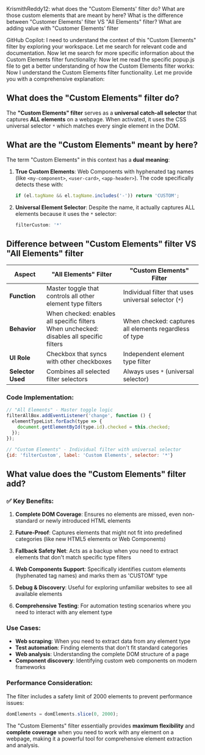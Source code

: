 KrismithReddy12: what does the "Custom Elements' filter do?
What are those custom elements that are meant by here?
What is the difference between "Customer Elements' filter VS "All Elements" filter?
What are adding value with "Customer Elements' filter

GitHub Copilot: I need to understand the context of this "Custom Elements" filter by exploring your workspace. Let me search for relevant code and documentation. Now let me search for more specific information about the Custom Elements filter functionality: Now let me read the specific popup.js file to get a better understanding of how the Custom Elements filter works: Now I understand the Custom Elements filter functionality. Let me provide you with a comprehensive explanation:

## What does the "Custom Elements" filter do?

The **"Custom Elements" filter** serves as a **universal catch-all selector** that captures **ALL elements** on a webpage. When activated, it uses the CSS universal selector `*` which matches every single element in the DOM.

## What are the "Custom Elements" meant by here?

The term "Custom Elements" in this context has a **dual meaning**:

1. **True Custom Elements**: Web Components with hyphenated tag names (like `<my-component>`, `<user-card>`, `<app-header>`). The code specifically detects these with:
   ```javascript
   if (el.tagName && el.tagName.includes('-')) return 'CUSTOM';
   ```

2. **Universal Element Selector**: Despite the name, it actually captures ALL elements because it uses the `*` selector:
   ```javascript
   filterCustom: '*'
   ```

## Difference between "Custom Elements" filter VS "All Elements" filter

| Aspect | **"All Elements" Filter** | **"Custom Elements" Filter** |
|--------|---------------------------|-------------------------------|
| **Function** | Master toggle that controls all other element type filters | Individual filter that uses universal selector (`*`) |
| **Behavior** | When checked: enables all specific filters<br>When unchecked: disables all specific filters | When checked: captures all elements regardless of type |
| **UI Role** | Checkbox that syncs with other checkboxes | Independent element type filter |
| **Selector Used** | Combines all selected filter selectors | Always uses `*` (universal selector) |

### Code Implementation:
```javascript
// "All Elements" - Master toggle logic
filterAllBox.addEventListener('change', function () {
  elementTypeList.forEach(type => {
    document.getElementById(type.id).checked = this.checked;
  });
});

// "Custom Elements" - Individual filter with universal selector
{id: 'filterCustom', label: 'Custom Elements', selector: '*'}
```

## What value does the "Custom Elements" filter add?

### ✅ **Key Benefits:**

1. **Complete DOM Coverage**: Ensures no elements are missed, even non-standard or newly introduced HTML elements

2. **Future-Proof**: Captures elements that might not fit into predefined categories (like new HTML5 elements or Web Components)

3. **Fallback Safety Net**: Acts as a backup when you need to extract elements that don't match specific type filters

4. **Web Components Support**: Specifically identifies custom elements (hyphenated tag names) and marks them as 'CUSTOM' type

5. **Debug & Discovery**: Useful for exploring unfamiliar websites to see all available elements

6. **Comprehensive Testing**: For automation testing scenarios where you need to interact with any element type

### **Use Cases:**
- **Web scraping**: When you need to extract data from any element type
- **Test automation**: Finding elements that don't fit standard categories
- **Web analysis**: Understanding the complete DOM structure of a page
- **Component discovery**: Identifying custom web components on modern frameworks

### **Performance Consideration:**
The filter includes a safety limit of 2000 elements to prevent performance issues:
```javascript
domElements = domElements.slice(0, 2000);
```

The "Custom Elements" filter essentially provides **maximum flexibility** and **complete coverage** when you need to work with any element on a webpage, making it a powerful tool for comprehensive element extraction and analysis.